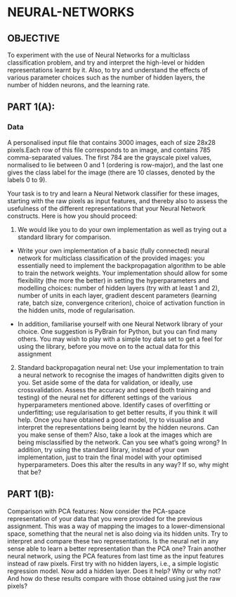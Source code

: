 # NEURAL-NETWORKS
## OBJECTIVE
To experiment with the use of Neural Networks for a multiclass classification problem, and try and interpret the high-level or hidden representations learnt by it. Also, to try and understand the effects of various parameter choices such as the number of hidden layers, the number of hidden neurons, and the learning rate.

## PART 1(A):

### Data
A personalised input file that contains 3000 images, each of size 28x28 pixels.Each row of this file corresponds to an image, and contains 785 comma-separated values. The first 784 are the grayscale pixel values, normalised to lie between 0 and 1 (ordering is row-major), and the last one gives the class label for the image (there are 10 classes, denoted by the labels 0 to 9).

Your task is to try and learn a Neural Network classifier for these images, starting with the raw pixels as input features, and thereby also to assess the usefulness of the different representations that your Neural Network constructs. Here is how you should proceed:

1. We would like you to do your own implementation as well as trying out a standard library for comparison.
  * Write your own implementation of a basic (fully connected) neural network for multiclass classification of the provided images: you essentially need to implement the   backpropagation algorithm to be able to train the network weights. Your implementation should allow for some flexibility (the more the better) in setting the hyperparameters and modelling choices: number of hidden layers (try with at least 1 and 2), number of units in each layer, gradient descent parameters (learning rate, batch size, convergence criterion), choice of activation function in the hidden units, mode of regularisation.

  * In addition, familiarise yourself with one Neural Network library of your choice. One suggestion is PyBrain for Python, but you can find many others. You may wish to play with a simple toy data set to get a feel for using the library, before you move on to the actual data for this assignment
    
2. Standard backpropagation neural net: Use your implementation to train a neural network to recognise the images of handwritten digits given to you. Set aside some of the data for validation, or ideally, use crossvalidation. Assess the accuracy and speed (both training and testing) of the neural net for different settings of the various hyperparameters mentioned above. Identify cases of overfitting or underfitting; use regularisation to get better results, if you think it will help. Once you have obtained a good model, try to visualise and interpret the representations being learnt by the hidden neurons. Can you make sense of them? Also, take a look at the images which are being misclassified by the network. Can you see what’s going wrong? In addition, try using the standard library, instead of your own implementation, just to train the final model with your optimised hyperparameters. Does this alter the results in any way? If so, why might that be?    
   
   
## PART 1(B):
   
Comparison with PCA features: Now consider the PCA-space representation of your data that you were provided for the previous assignment. This was a way of mapping the images to a lower-dimensional space, something that the neural net is also doing via its hidden units. Try to interpret and compare these two representations. Is the neural net in any sense able to learn a better representation than the PCA one? Train another neural network, using the PCA features from last time as the input features instead of raw pixels. First try with no hidden layers, i.e., a simple logistic regression model. Now add a hidden layer. Does it help? Why or why not? And how do these results compare with those obtained using just the raw pixels?
